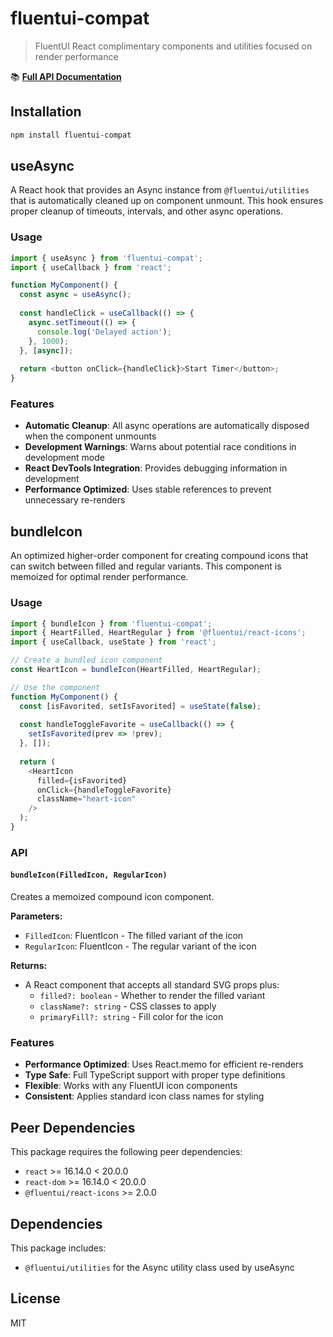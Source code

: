# fluentui-compat

> FluentUI React complimentary components and utilities focused on render performance

📚 **[Full API Documentation](https://cascadiacollections.github.io/fluentui-compat/)**

## Installation

```bash
npm install fluentui-compat
```

## useAsync

A React hook that provides an Async instance from `@fluentui/utilities` that is automatically cleaned up on component unmount. This hook ensures proper cleanup of timeouts, intervals, and other async operations.

### Usage

```typescript
import { useAsync } from 'fluentui-compat';
import { useCallback } from 'react';

function MyComponent() {
  const async = useAsync();
  
  const handleClick = useCallback(() => {
    async.setTimeout(() => {
      console.log('Delayed action');
    }, 1000);
  }, [async]);
  
  return <button onClick={handleClick}>Start Timer</button>;
}
```

### Features

- **Automatic Cleanup**: All async operations are automatically disposed when the component unmounts
- **Development Warnings**: Warns about potential race conditions in development mode  
- **React DevTools Integration**: Provides debugging information in development
- **Performance Optimized**: Uses stable references to prevent unnecessary re-renders

## bundleIcon

An optimized higher-order component for creating compound icons that can switch between filled and regular variants. This component is memoized for optimal render performance.

### Usage

```typescript
import { bundleIcon } from 'fluentui-compat';
import { HeartFilled, HeartRegular } from '@fluentui/react-icons';
import { useCallback, useState } from 'react';

// Create a bundled icon component
const HeartIcon = bundleIcon(HeartFilled, HeartRegular);

// Use the component
function MyComponent() {
  const [isFavorited, setIsFavorited] = useState(false);
  
  const handleToggleFavorite = useCallback(() => {
    setIsFavorited(prev => !prev);
  }, []);
  
  return (
    <HeartIcon 
      filled={isFavorited}
      onClick={handleToggleFavorite}
      className="heart-icon"
    />
  );
}
```

### API

#### `bundleIcon(FilledIcon, RegularIcon)`

Creates a memoized compound icon component.

**Parameters:**
- `FilledIcon`: FluentIcon - The filled variant of the icon
- `RegularIcon`: FluentIcon - The regular variant of the icon

**Returns:**
- A React component that accepts all standard SVG props plus:
  - `filled?: boolean` - Whether to render the filled variant
  - `className?: string` - CSS classes to apply
  - `primaryFill?: string` - Fill color for the icon

### Features

- **Performance Optimized**: Uses React.memo for efficient re-renders
- **Type Safe**: Full TypeScript support with proper type definitions
- **Flexible**: Works with any FluentUI icon components
- **Consistent**: Applies standard icon class names for styling

## Peer Dependencies

This package requires the following peer dependencies:

- `react` >= 16.14.0 < 20.0.0
- `react-dom` >= 16.14.0 < 20.0.0
- `@fluentui/react-icons` >= 2.0.0

## Dependencies

This package includes:

- `@fluentui/utilities` for the Async utility class used by useAsync

## License

MIT